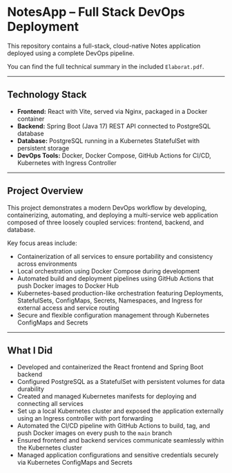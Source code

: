 # NotesApp – Full Stack DevOps Deployment

This repository contains a full-stack, cloud-native Notes application deployed using a complete DevOps pipeline.

You can find the full technical summary in the included `Elaborat.pdf`.

---

## Technology Stack

- **Frontend:** React with Vite, served via Nginx, packaged in a Docker container  
- **Backend:** Spring Boot (Java 17) REST API connected to PostgreSQL database  
- **Database:** PostgreSQL running in a Kubernetes StatefulSet with persistent storage  
- **DevOps Tools:** Docker, Docker Compose, GitHub Actions for CI/CD, Kubernetes with Ingress Controller  

---

## Project Overview

This project demonstrates a modern DevOps workflow by developing, containerizing, automating, and deploying a multi-service web application composed of three loosely coupled services: frontend, backend, and database.

Key focus areas include:

- Containerization of all services to ensure portability and consistency across environments  
- Local orchestration using Docker Compose during development  
- Automated build and deployment pipelines using GitHub Actions that push Docker images to Docker Hub  
- Kubernetes-based production-like orchestration featuring Deployments, StatefulSets, ConfigMaps, Secrets, Namespaces, and Ingress for external access and service routing  
- Secure and flexible configuration management through Kubernetes ConfigMaps and Secrets  

---

## What I Did

- Developed and containerized the React frontend and Spring Boot backend  
- Configured PostgreSQL as a StatefulSet with persistent volumes for data durability  
- Created and managed Kubernetes manifests for deploying and connecting all services  
- Set up a local Kubernetes cluster and exposed the application externally using an Ingress controller with port forwarding  
- Automated the CI/CD pipeline with GitHub Actions to build, tag, and push Docker images on every push to the `main` branch  
- Ensured frontend and backend services communicate seamlessly within the Kubernetes cluster  
- Managed application configurations and sensitive credentials securely via Kubernetes ConfigMaps and Secrets  
